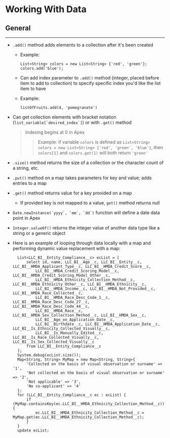 # Working With Data

## General

---

- `.add()` method adds elements to a collection after it's been created
  - Example:

        List<String> colors = new List<String> {'red', 'green'};
        colors.add('blue');

  - Can add index parameter to `.add()` method (integer, placed before item to add to collection) to specify specific index you'd like the list item to have
  - Example:

        listOfFruits.add(4, 'pomegranate')

- Can get collection elements with bracket notation (``list_variable[`desired_index`]``) or with `.get()` method

    > Indexing begins at 0 in Apex
    >
    >> Example: if variable `colors` is defined as `List<String> colors = new List<String> {'red', 'green', 'blue'}`, then `colors[1]` and `colors.get(1)` will both return `'green'`

- `.size()` method returns the size of a collection or the character count of a string, etc.
- `.put()` method on a map takes parameters for key and value; adds entries to a map
- `.get()` method returns value for a key provided on a map
  - If provided key is not mapped to a value, `get()` method returns null
- ``Date.newInstance(`yyyy`, `mm`, `dd`)`` function will define a date data point in Apex
- `Integer.valueOf()` returns the integer value of another data type like a string or a generic object
- Here is an example of looping through data locally with a map and performing dynamic value replacement with a map:

        List<LLC_BI__Entity_Compliance__c> ecList = [
            select id, name, LLC_BI__Age__c, LLC_BI__Entity__c, LLC_BI__HMDA_Applicant_Type__c, LLC_BI__HMDA_Credit_Score__c,
                LLC_BI__HMDA_Credit_Scoring_Model__c, LLC_BI__HMDA_Credit_Scoring_Model_Other__c,
                LLC_BI__HMDA_Ethnicity_Collection_Method__c, LLC_BI__HMDA_Ethnicity_Other__c, LLC_BI__HMDA_Ethnicity__c,
                LLC_BI__HMDA_Income__c, LLC_BI__HMDA_Not_Provided__c, LLC_BI__HMDA_Race_Collected__c,
                LLC_BI__HMDA_Race_Desc_Code_1__c, LLC_BI__HMDA_Race_Desc_Code_27__c, LLC_BI__HMDA_Race_Desc_Code_44__c,
                LLC_BI__HMDA_Race__c, LLC_BI__HMDA_Sex_Collection_Method__c, LLC_BI__HMDA_Sex__c,
                LLC_BI__Age_on_Application_Date__c,
                LLC_BI__Birthdate__c, LLC_BI__HMDA_Application_Date__c, LLC_BI__Is_Ethnicity_Collected_Visually__c,
                LLC_BI__Is_Manually_Edited__c, LLC_BI__Is_Race_Collected_Visually__c, LLC_BI__Is_Sex_Collected_Visually__c
            from LLC_BI__Entity_Compliance__c
        ];
        System.debug(ecList.size());
        Map<String, String> MyMap = new Map<String, String>{
            'Collected on the basis of visual observation or surname' => '1',
            'Not collected on the basis of visual observation or surname' => '2',
            'Not applicable' => '3',
            'No co-applicant' => '4'
        };
        for (LLC_BI__Entity_Compliance__c ec : ecList) {
            if (MyMap.containsKey(ec.LLC_BI__HMDA_Ethnicity_Collection_Method__c)) {
                ec.LLC_BI__HMDA_Ethnicity_Collection_Method__c = MyMap.get(ec.LLC_BI__HMDA_Ethnicity_Collection_Method__c);
            }
        }
        update ecList;
